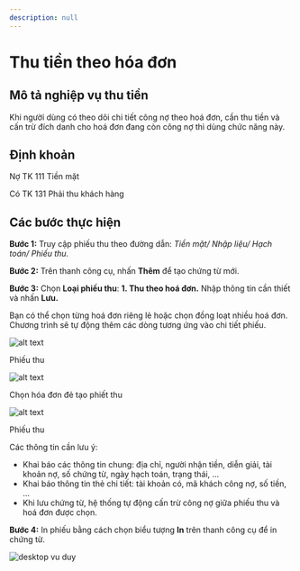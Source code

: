 ```yaml
---
description: null
---
```


# **Thu tiền theo hóa đơn**

## **Mô tả nghiệp vụ thu tiền**

Khi người dùng có theo dõi chi tiết công nợ theo hoá đơn, cần thu tiền và cấn trừ đích danh cho hoá đơn đang còn công nợ thì dùng chức năng này.

## **Định khoản**

Nợ TK 111 Tiền mặt

Có TK 131 Phải thu khách hàng

## **Các bước thực hiện**

**Bước 1:** Truy cập phiếu thu theo đường dẫn: *Tiền mặt/ Nhập liệu/ Hạch toán/ Phiếu thu.*

**Bước 2:** Trên thanh công cụ, nhấn **Thêm** để tạo chứng từ mới.

**Bước 3:** Chọn **Loại phiếu thu**: **1. Thu theo hoá đơn.** Nhập thông tin cần thiết và nhấn **Lưu.**

Bạn có thể chọn từng hoá đơn riêng lẻ hoặc chọn đồng loạt nhiều hoá đơn. Chương trình sẽ tự động thêm các dòng tương ứng vào chi tiết phiếu.

![alt text](https://help.arito.vn/~gitbook/image?url=https%3A%2F%2F915970785-files.gitbook.io%2F%7E%2Ffiles%2Fv0%2Fb%2Fgitbook-x-prod.appspot.com%2Fo%2Fspaces%252FbydpvJ6g68FMDkXOSzVB%252Fuploads%252Fxxhj3vxETCNOcWZ4ABVK%252Fimage.png%3Falt%3Dmedia%26token%3Dd30e608f-d4c2-4d8b-a362-e9cd204ff3a9&width=768&dpr=4&quality=100&sign=dd26ef56&sv=2)

Phiếu thu

![alt text](https://help.arito.vn/~gitbook/image?url=https%3A%2F%2F915970785-files.gitbook.io%2F%7E%2Ffiles%2Fv0%2Fb%2Fgitbook-x-prod.appspot.com%2Fo%2Fspaces%252FbydpvJ6g68FMDkXOSzVB%252Fuploads%252FVzxOfvAKOLwNPcdOk7SS%252FThu%2520ti%25E1%25BB%2581n%2520m%25E1%25BA%25B7t%2520theo%2520h%25C3%25B3a%2520%25C4%2591%25C6%25A1n%25201.png%3Falt%3Dmedia%26token%3D506eed79-5bd9-4532-a469-cba47e1bfe7e)

Chọn hóa đơn đẻ tạo phiết thu

![alt text](https://help.arito.vn/~gitbook/image?url=https%3A%2F%2F915970785-files.gitbook.io%2F%7E%2Ffiles%2Fv0%2Fb%2Fgitbook-x-prod.appspot.com%2Fo%2Fspaces%252FbydpvJ6g68FMDkXOSzVB%252Fuploads%252FsLdGd5MKIE9oBRg6pqus%252FThu%2520ti%25E1%25BB%2581n%2520m%25E1%25BA%25B7t%2520theo%2520h%25C3%25B3a%2520%25C4%2591%25C6%25A1n%25202.png%3Falt%3Dmedia%26token%3D5ba84b8b-a071-4345-9633-3e611d6b7b25)

Phiếu thu

Các thông tin cần lưu ý:

*   Khai báo các thông tin chung: địa chỉ, người nhận tiền, diễn giải, tài khoản nợ, số chứng từ, ngày hạch toán, trạng thái, …
*   Khai báo thông tin thẻ chi tiết: tài khoản có, mã khách công nợ, số tiền, …
*   Khi lưu chứng từ, hệ thống tự động cấn trừ công nợ giữa phiếu thu và hoá đơn được chọn.

**Bước 4:** In phiếu bằng cách chọn biểu tượng **In** trên thanh công cụ để in chứng từ.



![desktop vu duy](https://wiki.arito.vn/test/download/file?_id=67a43dc43f3907f09b61df9e)

